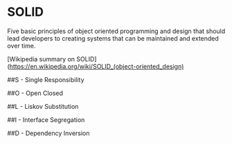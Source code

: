 # SOLID

Five basic principles of object oriented programming and design that should lead developers to creating systems that can be maintained and extended over time.

[Wikipedia summary on SOLID] (https://en.wikipedia.org/wiki/SOLID_(object-oriented_design)

##S - Single Responsibility

##O - Open Closed

##L - Liskov Substitution

##I - Interface Segregation

##D - Dependency Inversion